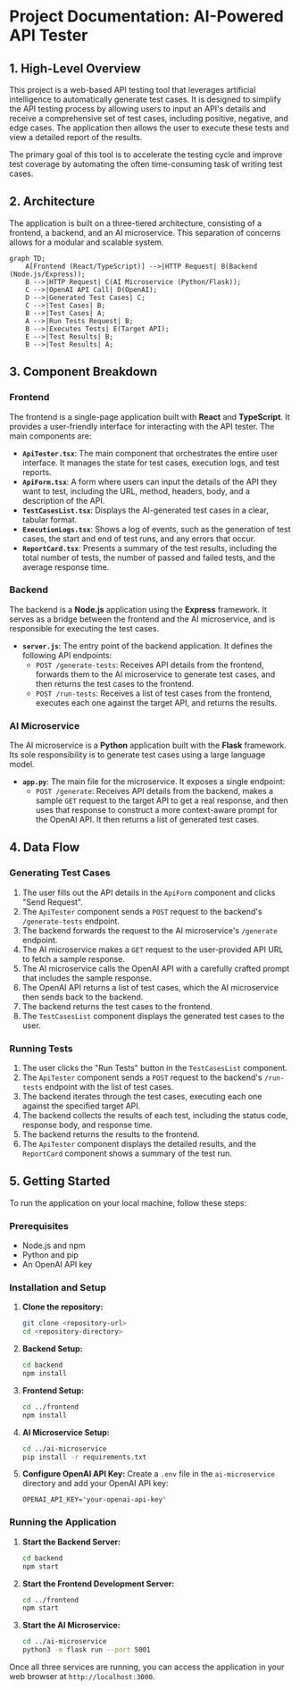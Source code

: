 # Project Documentation: AI-Powered API Tester

## 1. High-Level Overview

This project is a web-based API testing tool that leverages artificial intelligence to automatically generate test cases. It is designed to simplify the API testing process by allowing users to input an API's details and receive a comprehensive set of test cases, including positive, negative, and edge cases. The application then allows the user to execute these tests and view a detailed report of the results.

The primary goal of this tool is to accelerate the testing cycle and improve test coverage by automating the often time-consuming task of writing test cases.

## 2. Architecture

The application is built on a three-tiered architecture, consisting of a frontend, a backend, and an AI microservice. This separation of concerns allows for a modular and scalable system.

```mermaid
graph TD;
    A[Frontend (React/TypeScript)] -->|HTTP Request| B(Backend (Node.js/Express));
    B -->|HTTP Request| C(AI Microservice (Python/Flask));
    C -->|OpenAI API Call| D(OpenAI);
    D -->|Generated Test Cases| C;
    C -->|Test Cases| B;
    B -->|Test Cases| A;
    A -->|Run Tests Request| B;
    B -->|Executes Tests| E(Target API);
    E -->|Test Results| B;
    B -->|Test Results| A;
```

## 3. Component Breakdown

### Frontend

The frontend is a single-page application built with **React** and **TypeScript**. It provides a user-friendly interface for interacting with the API tester. The main components are:

*   **`ApiTester.tsx`**: The main component that orchestrates the entire user interface. It manages the state for test cases, execution logs, and test reports.
*   **`ApiForm.tsx`**: A form where users can input the details of the API they want to test, including the URL, method, headers, body, and a description of the API.
*   **`TestCasesList.tsx`**: Displays the AI-generated test cases in a clear, tabular format.
*   **`ExecutionLogs.tsx`**: Shows a log of events, such as the generation of test cases, the start and end of test runs, and any errors that occur.
*   **`ReportCard.tsx`**: Presents a summary of the test results, including the total number of tests, the number of passed and failed tests, and the average response time.

### Backend

The backend is a **Node.js** application using the **Express** framework. It serves as a bridge between the frontend and the AI microservice, and is responsible for executing the test cases.

*   **`server.js`**: The entry point of the backend application. It defines the following API endpoints:
    *   `POST /generate-tests`: Receives API details from the frontend, forwards them to the AI microservice to generate test cases, and then returns the test cases to the frontend.
    *   `POST /run-tests`: Receives a list of test cases from the frontend, executes each one against the target API, and returns the results.

### AI Microservice

The AI microservice is a **Python** application built with the **Flask** framework. Its sole responsibility is to generate test cases using a large language model.

*   **`app.py`**: The main file for the microservice. It exposes a single endpoint:
    *   `POST /generate`: Receives API details from the backend, makes a sample `GET` request to the target API to get a real response, and then uses that response to construct a more context-aware prompt for the OpenAI API. It then returns a list of generated test cases.

## 4. Data Flow

### Generating Test Cases

1.  The user fills out the API details in the `ApiForm` component and clicks "Send Request".
2.  The `ApiTester` component sends a `POST` request to the backend's `/generate-tests` endpoint.
3.  The backend forwards the request to the AI microservice's `/generate` endpoint.
4.  The AI microservice makes a `GET` request to the user-provided API URL to fetch a sample response.
5.  The AI microservice calls the OpenAI API with a carefully crafted prompt that includes the sample response.
6.  The OpenAI API returns a list of test cases, which the AI microservice then sends back to the backend.
7.  The backend returns the test cases to the frontend.
8.  The `TestCasesList` component displays the generated test cases to the user.

### Running Tests

1.  The user clicks the "Run Tests" button in the `TestCasesList` component.
2.  The `ApiTester` component sends a `POST` request to the backend's `/run-tests` endpoint with the list of test cases.
3.  The backend iterates through the test cases, executing each one against the specified target API.
4.  The backend collects the results of each test, including the status code, response body, and response time.
5.  The backend returns the results to the frontend.
6.  The `ApiTester` component displays the detailed results, and the `ReportCard` component shows a summary of the test run.

## 5. Getting Started

To run the application on your local machine, follow these steps:

### Prerequisites

*   Node.js and npm
*   Python and pip
*   An OpenAI API key

### Installation and Setup

1.  **Clone the repository:**
    ```bash
    git clone <repository-url>
    cd <repository-directory>
    ```

2.  **Backend Setup:**
    ```bash
    cd backend
    npm install
    ```

3.  **Frontend Setup:**
    ```bash
    cd ../frontend
    npm install
    ```

4.  **AI Microservice Setup:**
    ```bash
    cd ../ai-microservice
    pip install -r requirements.txt
    ```

5.  **Configure OpenAI API Key:**
    Create a `.env` file in the `ai-microservice` directory and add your OpenAI API key:
    ```
    OPENAI_API_KEY='your-openai-api-key'
    ```

### Running the Application

1.  **Start the Backend Server:**
    ```bash
    cd backend
    npm start
    ```

2.  **Start the Frontend Development Server:**
    ```bash
    cd ../frontend
    npm start
    ```

3.  **Start the AI Microservice:**
    ```bash
    cd ../ai-microservice
    python3 -m flask run --port 5001
    ```

Once all three services are running, you can access the application in your web browser at `http://localhost:3000`.